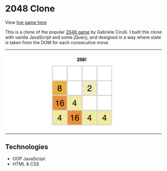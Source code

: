 # 2048 Clone

View [live game here](https://mindplace.github.io/2048-clone/)

This is a clone of the popular [2048 game](https://gabrielecirulli.github.io/2048/) by Gabriele Cirulli. I built this clone with vanilla JavaScript and some jQuery, and designed in a way where state is taken from the DOM for each consecutive move.

<hr>

![game-screenshot](game-screenshot.jpg)

<hr>

## Technologies

* OOP JavaScript
* HTML & CSS
